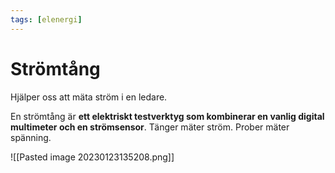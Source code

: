 ```yaml
---
tags: [elenergi]
---
```

# Strömtång
Hjälper oss att mäta ström i en ledare.

En strömtång är **ett elektriskt testverktyg som kombinerar en vanlig digital multimeter och en strömsensor**. Tänger mäter ström. Prober mäter spänning.

![[Pasted image 20230123135208.png]]
